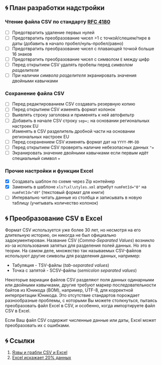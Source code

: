 [License]://creativecommons.org/licenses/by-nc-sa/4.0/deed.ru

## :cyclone: План разработки надстройки

### Чтение файла CSV по стандарту [RFC 4180]

* [ ] Предотвратить удаление первых нулей
* [ ] Предотвратить преобразование чисел >1 с точкой/слешем/тире в даты (добавить в начало пробел/нуль-пробел/равно)
* [ ] Предотвратить преобразование чисел с плавающей точкой больше 16 знаков
* [ ] Предотвратить преобразование чисел с символом `E` между цифр
* [ ] Перед открытием CSV удалять пробелы перед *символом разделителя*
* [ ] При наличии *символа разделителя* экранировать значения двойными кавычками

[RFC 4180]://tools.ietf.org/html/rfc4180

### Сохранение файла CSV

* [ ] Перед редактированием CSV создавать резервную копию
* [ ] Перед открытием CSV изменять формат колонок
* [ ] Выявлять строку заголовка и применять к ней автофильтр
* [ ] Добавить в начале CSV строку `sep=;` на основании региональных настроек EU
* [ ] Изменять в CSV разделитель дробной части на основании региональных настроек EU
* [ ] Перед сохранением CSV изменять формат дат на `YYYY-MM-DD`
* [ ] Перед открытием CSV проверять наличие небезопасных данных `"=`
* [ ] Экранировать значение двойными кавычками если первым идёт специальный символ `=`

### Прочие настройки и функции Excel

* [x] Создавать шаблон по схеме через Zip контейнер
* [x] Заменить в шаблоне `xls?\xl\styles.xml` атрибут `numFmtId="0"` на `numFmtId="49"` (текстовый формат для книги)
* [ ] Интервально читать данные из столбца и записывать в новую таблицу (учитывать количество колонок)

## :cyclone: Преобразование CSV в Excel

Формат CSV используется уже более 30 лет, но несмотря на его длительную историю, он никогда не был официально задокументирован. Название CSV (*Comma-Separated Values*) возникло из-за использования запятых для разделения полей данных.
Но это в теории. На самом деле, множество так называемых CSV-файлов используют другие символы для разделения данных, например:

* Табуляция - TSV-файлы (*tab-separated values*)
* Точка с запятой - SCSV-файлы (*semicolon separated values*)

Некоторые вариации файлов CSV разделяют поля данных одинарными или двойными кавычками, другие требуют маркер последовательности байтов из Юникода (BOM), например, UTF-8, для корректной интерпретации Юникода.
Это отсутствие стандартов порождает разнообразные проблемы, с которыми Вы можете столкнуться, пытаясь преобразовать файл Excel в CSV, и особенно, когда импортируете файл CSV в Excel.

Если Ваш файл CSV содержит численные данные или даты, Excel может преобразовать их с ошибками.

## :cyclone: Ссылки

1. [Язвы и грабли CSV и Excel](//habr.com/post/129476/ "RU, 2011-09-30")
2. [Excel искажает 20% данных](//habr.com/post/396941/ "RU, 2016-08-24")

# 
